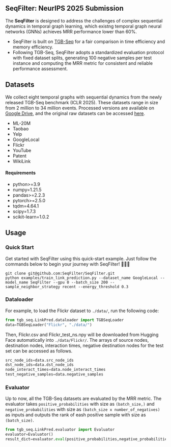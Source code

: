 ## SeqFilter: NeurIPS 2025 Submission
The **SeqFilter** is designed to address the challenges of complex sequential dynamics in temporal graph learning, which existng temporal graph neural networks (GNNs) achieves MRR performance lower than 60%.

- SeqFilter is built on [TGB-Seq](https://github.com/TGB-Seq/TGB-Seq.git) for a fair comparison in time efficiency and memory efficiency.
- Following TGB-Seq, SeqFilter adopts a standardized evaluation protocol with fixed dataset splits, generating 100 negative samples per test instance and computing the MRR metric for consistent and reliable performance assessment.

## Datasets
We collect eight temporal graphs with sequential dynamics from the newly released TGB-Seq benchmark (ICLR 2025). These datasets range in size from 2 million to 34 million events. Processed versions are available on [Google Drive](https://drive.google.com/drive/folders/1qoGtASTbYCO-bSWAzSqbSY2YgHr9hUhK?usp=sharing), and the original raw datasets can be accessed [here](https://drive.google.com/drive/folders/1_WkYtmpGtxxf2XzzLlOzyzn6WUFkiGD-?usp=sharing).
- ML-20M
- Taobao
- Yelp
- GoogleLocal
- Flickr
- YouTube
- Patent
- WikiLink


#### Requirements

- python>=3.9
- numpy=1.21.5
- pandas>=2.2.3
- pytorch>=2.5.0
- tqdm=4.64.1
- scipy=1.7.3
- scikit-learn=1.0.2


## Usage

### Quick Start
Get started with SeqFilter using this quick-start example. Just follow the commands below to begin your journey with SeqFilter! 🚀🚀🚀

```shell
git clone git@github.com:SeqFilter/SeqFilter.git
python examples/train_link_prediction.py --dataset_name GoogleLocal --model_name SeqFilter --gpu 0 --batch_size 200 --sample_neighbor_strategy recent --energy_threshold 0.3
```

### Dataloader

For example, to load the Flickr dataset to `./data/`, run the following code:
```python
from tgb_seq.LinkPred.dataloader import TGBSeqLoader
data=TGBSeqLoader("Flickr", "./data/")
```
Then, Flickr.csv and Flickr_test_ns.npy will be downloaded from Hugging Face automatically into `./data/Flickr/`. The arrays of source nodes, destination nodes, interaction times, negative destination nodes for the test set can be accessed as follows.

```python
src_node_ids=data.src_node_ids
dst_node_ids=data.dst_node_ids
node_interact_times=data.node_interact_times
test_negative_samples=data.negative_samples
```

### Evaluator
Up to now, all the TGB-Seq datasets are evaluated by the MRR metric. The evaluator takes `positive_probabilities` with size as `(batch_size,)` and `negative_probabilities` with size as `(batch_size x number_of_negatives)` as inputs and outputs the rank of eash positive sample with size as `(batch_size)`.
```python
from tgb_seq.LinkPred.evaluator import Evaluator 
evaluator=Evaluator()
result_dict=evaluator.eval(positive_probabilities,negative_probabilities)
```
